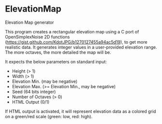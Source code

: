 # ElevationMap
Elevation Map generator

This program creates a rectangular elevation map using a C port of OpenSimplexNoise 2D functions (https://gist.github.com/KdotJPG/b1270127455a94ac5d19), to get more realistic data. It generates integer values in a user-provided elevation range. The more octaves, the more detailed the map will be.

It expects the below parameters on standard input:

- Height (> 1)
- Width (> 1)
- Elevation Min. (may be negative)
- Elevation Max. (>= Elevation Min., may be negative)
- Seed (64 bits integer)
- Number of Octaves (> 0)
- HTML Output (0/1)

If HTML output is activated, it will represent elevation data as a colored grid on a green/red scale (green: low, red: high).
